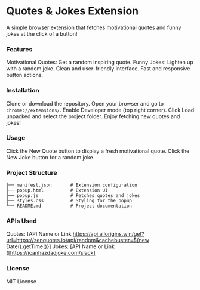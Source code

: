 # Quotes & Jokes Extension
  A simple browser extension that fetches motivational quotes and funny jokes at the click of a button!

### Features
  Motivational Quotes: Get a random inspiring quote.
  Funny Jokes: Lighten up with a random joke.
  Clean and user-friendly interface.
  Fast and responsive button actions.

### Installation
  Clone or download the repository.
  Open your browser and go to `chrome://extensions/`.
  Enable Developer mode (top right corner).
  Click Load unpacked and select the project folder.
  Enjoy fetching new quotes and jokes!

### Usage
  Click the New Quote button to display a fresh motivational quote.
  Click the New Joke button for a random joke.

### Project Structure

  ```
  ├── manifest.json       # Extension configuration
  ├── popup.html          # Extension UI
  ├── popup.js            # Fetches quotes and jokes
  ├── styles.css          # Styling for the popup
  └── README.md           # Project documentation
  ```
### APIs Used
  Quotes: [API Name or Link https://api.allorigins.win/get?url=https://zenquotes.io/api/random&cachebuster=${new     Date().getTime()}]
  Jokes: [API Name or Link ([https://icanhazdadjoke.com/slack]

### License
  MIT License
